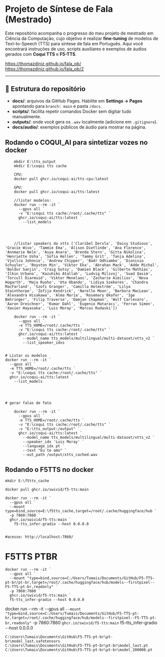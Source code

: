 # Projeto de Síntese de Fala (Mestrado)

Este repositório acompanha o progresso do meu projeto de mestrado em Ciência da Computação, cujo objetivo é realizar **fine-tuning** de modelos de Text-to-Speech (TTS) para síntese de fala em Português. Aqui você encontrará instruções de uso, scripts auxiliares e exemplos de áudios gerados com **Coqui TTS** e **F5-TTS**.

https://thomazdiniz.github.io/fala_pb/
https://thomazdiniz.github.io/fala_pb/2

---

## 📁 Estrutura do repositório

- **docs/**: arquivos da GitHub Pages. Habilite em **Settings → Pages** apontando para `branch: main` e pasta `/docs`.  
- **scripts/**: facilita repetir comandos Docker sem digitar tudo manualmente.  
- **outputs/**: onde você gera os `.wav` localmente (adicione em `.gitignore`).  
- **docs/audio/**: exemplos públicos de áudio para mostrar na página.


## Rodando o COQUI_AI para sintetizar vozes no docker

``` 
	mkdir E:\tts_output
	mkdir E:\coqui tts cache

	CPU:
	docker pull ghcr.io/coqui-ai/tts-cpu:latest

	GPU:
	docker pull ghcr.io/coqui-ai/tts:latest

	//listar modelos:
	docker run --rm -it `
	  --gpus all `
	  -v "E:\coqui tts cache:/root/.cache/tts" `
	  ghcr.io/coqui-ai/tts:latest `
	    --list_models




	//listar speakers do xtts ['Claribel Dervla', 'Daisy Studious', 'Gracie Wise', 'Tammie Ema', 'Alison Dietlinde', 'Ana Florence', 'Annmarie Nele', 'Asya Anara', 'Brenda Stern', 'Gitta Nikolina', 'Henriette Usha', 'Sofia Hellen', 'Tammy Grit', 'Tanja Adelina', 'Vjollca Johnnie', 'Andrew Chipper', 'Badr Odhiambo', 'Dionisio Schuyler', 'Royston Min', 'Viktor Eka', 'Abrahan Mack', 'Adde Michal', 'Baldur Sanjin', 'Craig Gutsy', 'Damien Black', 'Gilberto Mathias', 'Ilkin Urbano', 'Kazuhiko Atallah', 'Ludvig Milivoj', 'Suad Qasim', 'Torcull Diarmuid', 'Viktor Menelaos', 'Zacharie Aimilios', 'Nova Hogarth', 'Maja Ruoho', 'Uta Obando', 'Lidiya Szekeres', 'Chandra MacFarland', 'Szofi Granger', 'Camilla Holmström', 'Lilya Stainthorpe', 'Zofija Kendrick', 'Narelle Moon', 'Barbora MacLean', 'Alexandra Hisakawa', 'Alma María', 'Rosemary Okafor', 'Ige Behringer', 'Filip Traverse', 'Damjan Chapman', 'Wulf Carlevaro', 'Aaron Dreschner', 'Kumar Dahl', 'Eugenio Mataracı', 'Ferran Simen', 'Xavier Hayasaka', 'Luis Moray', 'Marcos Rudaski'])

	docker run --rm -it `
	  --gpus all `
	  -e TTS_HOME=/root/.cache/tts `
	  -v "E:\coqui tts cache:/root/.cache/tts" `
	  ghcr.io/coqui-ai/tts:latest `
	    --model_name tts_models/multilingual/multi-dataset/xtts_v2 `
	    --list_speaker_idxs


# Listar os modelos
docker run --rm -it `
  --gpus all `
  -e TTS_HOME=/root/.cache/tts `
  -v "E:\coqui tts cache:/root/.cache/tts" `
  ghcr.io/coqui-ai/tts:latest `
    --list_models




# gerar falas de fato

	docker run --rm -it `
	  --gpus all `
	  -e TTS_HOME=/root/.cache/tts `
	  -v "E:\coqui tts cache:/root/.cache/tts" `
	  -v "E:\tts_output:/output" `
	  ghcr.io/coqui-ai/tts:latest `
	    --model_name tts_models/multilingual/multi-dataset/xtts_v2 `
	    --speaker_idx 'Luis Moray' `
	    --language_idx pt `
	    --text "Eu te amo" `
	    --out_path /output/xtts_cached.wav

```



## Rodando o F5TTS no docker
```
mkdir E:\f5tts_cache

docker pull ghcr.io/swivid/f5-tts:main

docker run --rm -it `
  --gpus all `
  --mount type=bind,source=E:\f5tts_cache,target=/root/.cache/huggingface/hub `
  -p 7860:7860 `
  ghcr.io/swivid/f5-tts:main `
    f5-tts_infer-gradio --host 0.0.0.0


#acesse: http://localhost:7860/
```


# F5TTS PTBR

```
docker run --rm -it `
  --gpus all `
  --mount "type=bind,source=C:/Users/Tumais/Documents/GitHub/F5-TTS-pt-br/pt-br,target=/root/.cache/huggingface/hub/models--firstpixel--F5-TTS-pt-br,readonly" `
  -p 7860:7860 `
  ghcr.io/swivid/f5-tts:main `
  f5-tts_infer-gradio --host 0.0.0.0
```
docker run --rm -it --gpus all `
  --mount "type=bind,source=C:/Users/Tumais/Documents/GitHub/F5-TTS-pt-br,target=/root/.cache/huggingface/hub/models--firstpixel--F5-TTS-pt-br,readonly" `
  -p 7860:7860 `
  ghcr.io/swivid/f5-tts:main `
  f5-tts_infer-gradio --host 0.0.0.0


```
C:\Users\Tumais\Documents\GitHub\F5-TTS-pt-br\pt-br\model_last.safetensors
C:\Users\Tumais\Documents\GitHub\F5-TTS-pt-br\pt-br\model_last.pt
C:\Users\Tumais\Documents\GitHub\F5-TTS-pt-br\pt-br\model_200000.pt
```
